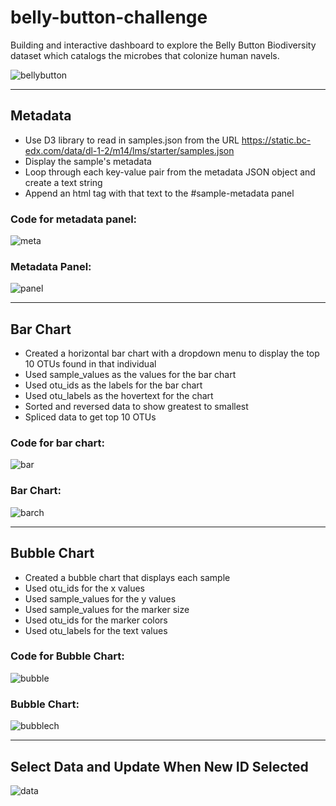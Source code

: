 # belly-button-challenge

Building and interactive dashboard to explore the Belly Button Biodiversity dataset which catalogs the microbes that colonize human navels.

![bellybutton](https://github.com/caitlin-hartley/belly-button-challenge/blob/main/images/microbes.jpg)

---

## Metadata

- Use D3 library to read in samples.json from the URL https://static.bc-edx.com/data/dl-1-2/m14/lms/starter/samples.json
- Display the sample's metadata
- Loop through each key-value pair from the metadata JSON object and create a text string
- Append an html tag with that text to the #sample-metadata panel

### Code for metadata panel:

![meta](https://github.com/caitlin-hartley/belly-button-challenge/blob/main/images/meta_code.png)

### Metadata Panel:

![panel](https://github.com/caitlin-hartley/belly-button-challenge/blob/main/images/meta_chart.png)

---

## Bar Chart

- Created a horizontal bar chart with a dropdown menu to display the top 10 OTUs found in that individual
- Used sample_values as the values for the bar chart
- Used otu_ids as the labels for the bar chart
- Used otu_labels as the hovertext for the chart
- Sorted and reversed data to show greatest to smallest
- Spliced data to get top 10 OTUs

### Code for bar chart:

![bar](https://github.com/caitlin-hartley/belly-button-challenge/blob/main/images/bar_code.png)

### Bar Chart:

![barch](https://github.com/caitlin-hartley/belly-button-challenge/blob/main/images/bar_chart.png)

---

## Bubble Chart

- Created a bubble chart that displays each sample
- Used otu_ids for the x values
- Used sample_values for the y values
- Used sample_values for the marker size
- Used otu_ids for the marker colors
- Used otu_labels for the text values

### Code for Bubble Chart:

![bubble](https://github.com/caitlin-hartley/belly-button-challenge/blob/main/images/bubble_code.png)

### Bubble Chart:

![bubblech](https://github.com/caitlin-hartley/belly-button-challenge/blob/main/images/bubble_chart.png)

---

## Select Data and Update When New ID Selected

![data](https://github.com/caitlin-hartley/belly-button-challenge/blob/main/images/page_load_event_listener.png)
